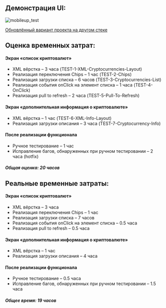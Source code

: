 ## Демонстрация UI:
![mobileup_test](https://github.com/safarovrk/mobile-up-test/assets/63085095/0b4b5fbf-42a6-45ca-b30e-3204f5b8c4d4)

[Обновлённый вариант проекта на другом стеке](https://github.com/safarovrk/mobileup-test-new-stack)
## Оценка временных затрат:

#### Экран «список криптовалют»
* XML вёрстка – 3 часа (TEST-1-XML-Cryptocurrencies-Layout)
* Реализация переключения Chips – 1 час (TEST-2-Chips)
* Реализация загрузки списка – 6 часов (TEST-3-Cryptocurrencies-List)
* Реализация события onClick на элемент списка – 1 часа (TEST-4-OnClick)
* Реализация pull to refresh – 2 часа (TEST-5-Pull-To-Refresh)

#### Экран «дополнительная информация о криптовалюте»
* XML вёрстка – 1 час (TEST-6-XML-Info-Layout)
* Реализация загрузки описания – 3 часа (TEST-7-Cryptocurrency-Info)

#### После реализации функционала
* Ручное тестирование – 1 час
* Исправление багов, обнаруженных при ручном тестировании – 2 часа (hotfix)

##### Общая оценка: 20 часов

## Реальные временные затраты:

#### Экран «список криптовалют»
* XML вёрстка – 3 часа
* Реализация переключения Chips – 1 час
* Реализация загрузки списка – 7 часов
* Реализация события onClick на элемент списка – 0.5 часа
* Реализация pull to refresh – 0.5 часа

#### Экран «дополнительная информация о криптовалюте»
* XML вёрстка – 1 час
* Реализация загрузки описания – 4 часа

#### После реализации функционала
* Ручное тестирование – 0.5 часа
* Исправление багов, обнаруженных при ручном тестировании – 1.5 часа

##### Общее время: 19 часов


